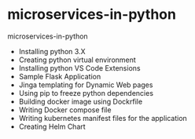 # microservices-in-python
microservices-in-python

- Installing python 3.X
- Creating python virtual environment
- Installing python VS Code Extensions
- Sample Flask Application
- Jinga templating for Dynamic Web pages
- Using pip to freeze python dependencies
- Building docker image using Dockrfile
- Writing Docker compose file
- Writing kubernetes manifest files for the application
- Creating Helm Chart

